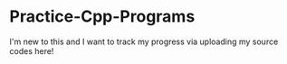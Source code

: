 # Practice-Cpp-Programs
I'm new to this and I want to track my progress via uploading my source codes here!
